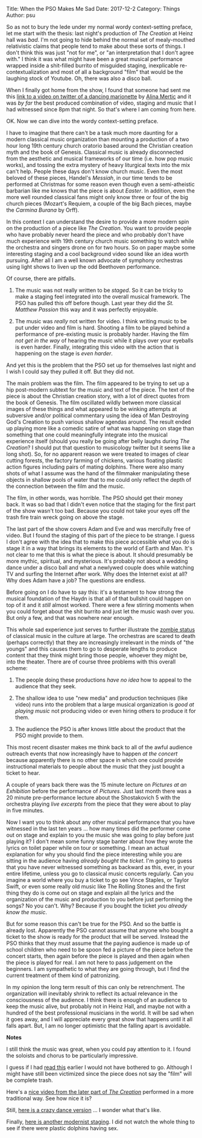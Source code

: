 Title: When the PSO Makes Me Sad
Date: 2017-12-2
Category: Things
Author: psu

So as not to bury the lede under my normal wordy context-setting preface, let me start with the thesis: last night's production of *The Creation* at Heinz hall was *bad*. I'm not going to hide behind the normal set of mealy-mouthed relativistic claims that people tend to make about these sorts of things. I don't think this was just "not for me", or "an interpretation that I don't agree with." I think it was what might have been a great musical performance wrapped inside a shit-filled burrito of misguided staging, inexplicable re-contextualization and most of all a background "film" that would be the laughing stock of Youtube. Oh, there was also a disco ball. 

When I finally got home from the show, I found that someone had sent me this <a href="https://twitter.com/AmandaCamaratoo/status/936108328740184064">link to a video on twitter of a dancing marionette</a> by <a href="https://www.alinavatar.com">Alina Mertic</a> and it was *by far* the best produced combination of video, staging and music that I had witnessed since 8pm that night. So that's where I am coming from here.

OK. Now we can dive into the wordy context-setting preface.

I have to imagine that there can't be a task much more daunting for a modern classical music organization than mounting a production of a two hour long 19th century church oratorio based around the Christian creation myth and the book of Genesis. Classical music is already disconnected from the aesthetic and musical frameworks of our time (i.e. how pop music works), and tossing the extra mystery of heavy liturgical texts into the mix can't help. People these days don't know church music. Even the most beloved of these pieces, Handel's *Messiah*, in our time tends to be performed at Christmas for some reason even though even a semi-atheistic barbarian like me knows that the piece is about *Easter*. In addition, even the more well rounded classical fans might only know three or four of the big church pieces (Mozart's Requiem, a couple of the big Bach pieces, maybe the *Carmina Burana* by Orff).

In this context I can understand the desire to provide a more modern spin on the production of a piece like *The Creation*. You want to provide people who have probably never heard the piece and who probably don't have much experience with 19th century church music something to watch while the orchestra and singers drone on for two hours. So on paper maybe some interesting staging and a cool background video sound like an idea worth pursuing. After all I am a well known advocate of symphony orchestras using light shows to liven up the odd Beethoven performance.

Of course, there are pitfalls.

1. The music was not really written to be *staged*. So it can be tricky to make a staging feel integrated into the overall musical framework. The PSO has pulled this off before though. Last year they did the *St. Matthew Passion* this way and it was perfectly enjoyable.

2. The music was *really* not written for video. I think writing music to be put under video and film is hard. Shooting a film to be played behind a performance of pre-existing music is probably harder. Having the film *not get in the way* of hearing the music while it plays over your eyeballs is even harder. Finally, integrating this video with the action that is happening on the stage is *even harder*.

And yet this is the problem that the PSO set up for themselves last night and I wish I could say they pulled it off. But they did not. 

The main problem was the film. The film appeared to be trying to set up a hip post-modern subtext for the music and text of the piece. The text of the piece is about the Christian creation story, with a lot of direct quotes from the book of Genesis. The film oscillated wildly between more classical images of these things and what appeared to be winking attempts at subversive and/or political commentary using the idea of Man Destroying God's Creation to push various shallow agendas around. The result ended up playing more like a comedic satire of what was happening on stage than something that one could meaningfully integrate into the musical experience itself (should you really be going after belly laughs during *The Creation*? I should put that question to musicology twitter but it seems like a long shot). So, for no apparent reason we were treated to images of clear cutting forests, the factory farming of chickens, various floating plastic action figures including pairs of mating dolphins. There were also many shots of what I assume was the hand of the filmmaker manipulating these objects in shallow pools of water that to me could only reflect the depth of the connection between the film and the music. 

The film, in other words, was horrible. The PSO should get their money back. It was so bad that I didn't even notice that the staging for the first part of the show wasn't too bad. Because you could not take your eyes off the trash fire train wreck going on above the stage.

The last part of the show covers Adam and Eve and was mercifully free of video. But I found the staging of this part of the piece to be strange. I guess I don't agree with the idea that to make this piece accessible what you do is stage it in a way that brings its elements to the world of Earth and Man. It's not clear to me that this is what the piece is about. It should presumably be more mythic, spiritual, and mysterious. It's probably not about a wedding dance under a disco ball and what a newlywed couple does while watching TV and surfing the Internet after work. Why does the Internet exist at all? Why does Adam have a job? The questions are endless.

Before going on I do have to say this: it's a testament to how strong the musical foundation of the Haydn is that all of that bullshit could happen on top of it and it *still* almost worked. There were a few stirring moments when you could forget about the shit burrito and just let the music wash over you. But only a few, and that was nowhere near enough.

This whole sad experience just serves to further illustrate the <a href="http://mutable-states.com/classical-music-is-dead-or-at-least-terminal.html">zombie status</a> of classical music in the culture at large. The orchestras are scared to death (perhaps correctly) that they are increasingly irrelevant in the minds of "the youngs" and this causes them to go to desperate lengths to produce content that they think might bring those people, whoever they might be, into the theater. There are of course three problems with this overall scheme:

1. The people doing these productions *have no idea* how to appeal to the audience that they seek.

2. The shallow idea to use "new media" and production techniques (like video) runs into the problem that a large musical organization is *good at playing music* not producing video or even hiring others to produce it for them.

3. The audience the PSO is after knows little about the product that the PSO might provide to them.

This most recent disaster makes me think back to all of the awful audience outreach events that now increasingly have to happen *at the concert* because apparently there is no other space in which one could provide instructional materials to people about the music that they just bought a ticket to hear.

A couple of years back there was the 15 minute lecture on *Pictures at an Exhibition* before the performance of *Pictures*. Just last month there was a 20 minute pre-performance lecture about the Shostakovich 5 with the orchestra playing *live excerpts* from the piece that they were about to play in five minutes. 

Now I want you to think about any other musical performance that you have witnessed in the last ten years ... how many times did the performer come out on stage and explain to you the music she was going to play before just playing it? I don't mean some funny stage banter about how they wrote the lyrics on toilet paper while on tour or something. I mean an actual explanation for why you should find the piece interesting while you are sitting in the audience having *already bought the ticket*. I'm going to guess that you have never witnessed something as backward as this, ever, in your entire lifetime, unless you go to classical music concerts regularly. Can you imagine a world where you buy a ticket to go see Vince Staples, or Taylor Swift, or even some really old music like The Rolling Stones and the first thing they do is come out on stage and explain all the lyrics and the organization of the music and production to you before just performing the songs? No you can't. Why? Because if you bought the ticket *you already know the music*.

But for some reason this can't be true for the PSO. And so the battle is already lost. Apparently the PSO cannot assume that anyone who bought a ticket to the show is ready for the product that will be served. Instead the PSO thinks that they must assume that the paying audience is made up of school children who need to be spoon fed a picture of the piece before the concert starts, then again before the piece is played and then again when the piece is played for real. I am not here to pass judgement on the beginners. I am sympathetic to what they are going through, but I find the current treatment of them kind of patronizing.

In my opinion the long term result of this can only be retrenchment. The organization will inevitably shrink to reflect its actual relevance in the consciousness of the audience. I think there is enough of an audience to keep the music alive, but probably not in Heinz Hall, and maybe not with a hundred of the best professional musicians in the world. It will be sad when it goes away, and I will appreciate every great show that happens until it all falls apart. But, I am no longer optimistic that the falling apart is avoidable.

**Notes**

I still think the music was great, when you could pay attention to it. I found the soloists and chorus to be particularly impressive.

I guess if I had <a href="http://www.psa75.org/2017/11/haydns-creation-re-envisioned.html">read this</a> earlier I would not have bothered to go. Although I might have still been victimized since the piece does not say the "film" will be complete trash.

Here's a <a href="https://www.youtube.com/watch?v=6zclkTIfrkQ">nice video from the later part of *The Creation*</a> performed in a more traditional way. See how nice it is?

Still, <a href="https://www.youtube.com/watch?v=29stmPI3iHA">here is a crazy dance version</a> ... I wonder what that's like.

Finally, <a href="https://www.youtube.com/watch?v=ID2UkMnTC-I">here is another modernist staging</a>. I did not watch the whole thing to see if there were plastic dolphins having sex.
